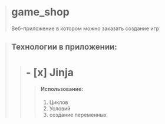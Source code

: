 > # game_shop
> Веб-приложение в котором можно заказать создание игр

> ## Технологии в приложении:
>> # - [x] Jinja
>>> #### Использование:
>>> 1. Циклов
>>> 2. Условий
>>> 3. создание переменных
  
